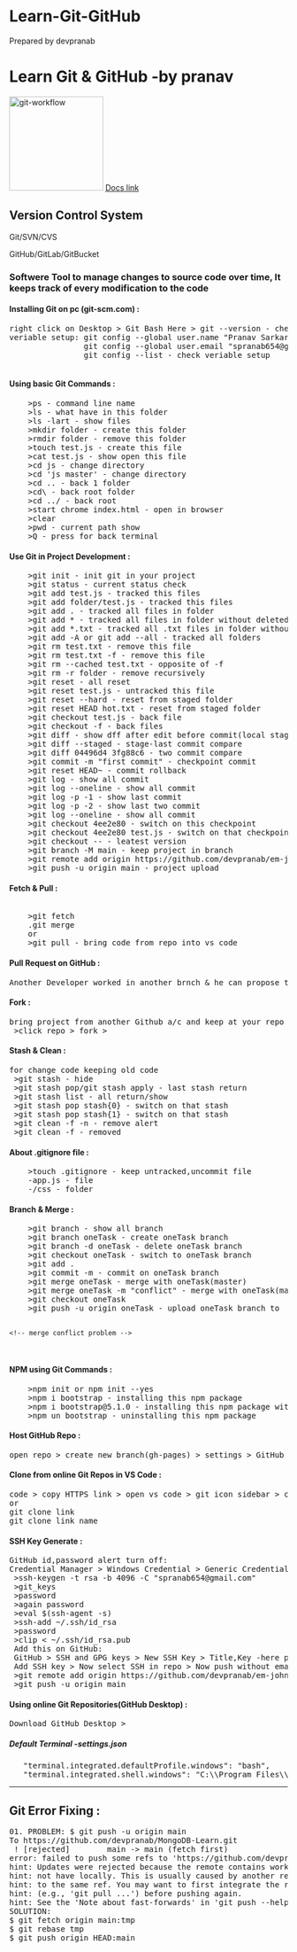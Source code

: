 # Learn-Git-GitHub
Prepared by devpranab

<body>
    <h1>Learn Git & GitHub -by pranav</h1>
    <img src="https://i.ibb.co/q9xGjDp/git-workflow.png" height="170px" alt="git-workflow" border="0">
    <!-- Docs link -->
    <a href="https://git-scm.com/doc">Docs link</a>
    <h2>Version Control System</h2> 
    <p>Git/SVN/CVS</p>
     <p>GitHub/GitLab/GitBucket</p>
    <h3>Softwere Tool to manage changes to source code over time, It keeps track of every modification to the code</h3> 
    <h4>Installing Git on pc (git-scm.com) :</h4>
<pre>right click on Desktop > Git Bash Here > git --version - check git
veriable setup: git config --global user.name "Pranav Sarkar"
                git config --global user.email "spranab654@gmail.com"
                git config --list - check veriable setup
    </pre>
    <h4>Using basic Git Commands :</h4>
<pre>
    >ps - command line name
    >ls - what have in this folder
    >ls -lart - show files
    >mkdir folder - create this folder
    >rmdir folder - remove this folder
    >touch test.js - create this file
    >cat test.js - show open this file
    >cd js - change directory
    >cd 'js master' - change directory
    >cd .. - back 1 folder
    >cd\ - back root folder
    >cd ../ - back root
    >start chrome index.html - open in browser
    >clear
    >pwd - current path show
    >Q - press for back terminal
</pre>    
    <h4>Use Git in Project Development :</h4>
<pre>
    >git init - init git in your project
    >git status - current status check
    >git add test.js - tracked this files
    >git add folder/test.js - tracked this files
    >git add . - tracked all files in folder
    >git add * - tracked all files in folder without deleted file
    >git add *.txt - tracked all .txt files in folder without deleted file
    >git add -A or git add --all - tracked all folders
    >git rm test.txt - remove this file
    >git rm test.txt -f - remove this file
    >git rm --cached test.txt - opposite of -f
    >git rm -r folder - remove recursively
    >git reset - all reset
    >git reset test.js - untracked this file
    >git reset --hard - reset from staged folder
    >git reset HEAD hot.txt - reset from staged folder
    >git checkout test.js - back file
    >git checkout -f - back files
    >git diff - show dff after edit before commit(local stage compare)
    >git diff --staged - stage-last commit compare
    >git diff 04496d4 3fg88c6 - two commit compare
    >git commit -m "first commit" - checkpoint commit
    >git reset HEAD~ - commit rollback
    >git log - show all commit
    >git log --oneline - show all commit
    >git log -p -1 - show last commit
    >git log -p -2 - show last two commit
    >git log --oneline - show all commit
    >git checkout 4ee2e80 - switch on this checkpoint
    >git checkout 4ee2e80 test.js - switch on that checkpoint
    >git checkout -- - leatest version
    >git branch -M main - keep project in branch
    >git remote add origin https://github.com/devpranab/em-john-MERN.git - github remote location
    >git push -u origin main - project upload
</pre>
<h4>Fetch & Pull :</h4>  
<pre>
    <!-- fetch or pull -->
    >git fetch
    .git merge
    or
    >git pull - bring code from repo into vs code
</pre>
<h4>Pull Request on GitHub :</h4>
<pre>
Another Developer worked in another brnch & he can propose to add her code
</pre>
<h4>Fork :</h4>
<pre>
bring project from another Github a/c and keep at your repo by fork
 >click repo > fork > 
</pre>
<h4>Stash & Clean :</h4>
<pre>
for change code keeping old code
 >git stash - hide
 >git stash pop/git stash apply - last stash return
 >git stash list - all return/show
 >git stash pop stash{0} - switch on that stash
 >git stash pop stash{1} - switch on that stash
 >git clean -f -n - remove alert
 >git clean -f - removed
</pre>
<h4>About .gitignore file :</h4>
<pre>
    >touch .gitignore - keep untracked,uncommit file
    -app.js - file
    -/css - folder 
</pre>
<h4>Branch & Merge :</h4>
<pre>
    >git branch - show all branch
    >git branch oneTask - create oneTask branch
    >git branch -d oneTask - delete oneTask branch
    >git checkout oneTask - switch to oneTask branch
    >git add .
    >git commit -m - commit on oneTask branch
    >git merge oneTask - merge with oneTask(master)
    >git merge oneTask -m "conflict" - merge with oneTask(master)
    >git checkout oneTask
    >git push -u origin oneTask - upload oneTask branch to
    
    <!-- merge conflict problem -->
</pre>
<h4>NPM using Git Commands :</h4>
<pre>
    >npm init or npm init --yes
    >npm i bootstrap - installing this npm package
    >npm i bootstrap@5.1.0 - installing this npm package with this version
    >npm un bootstrap - uninstalling this npm package
</pre>
<h4>Host GitHub Repo :</h4>
<pre>
open repo > create new branch(gh-pages) > settings > GitHub Pages-check it out > copy this link
</pre>
<h4>Clone from online Git Repos in VS Code :</h4>
<pre>
code > copy HTTPS link > open vs code > git icon sidebar > clone repository > paste above
or
git clone link
git clone link name
</pre>
<h4>SSH Key Generate :</h4>
<pre>
GitHub id,password alert turn off:
Credential Manager > Windows Credential > Generic Credential > git:https://github.com - Remove
 >ssh-keygen -t rsa -b 4096 -C "spranab654@gmail.com"
 >git_keys
 >password
 >again password
 >eval $(ssh-agent -s)
 >ssh-add ~/.ssh/id_rsa
 >password
 >clip < ~/.ssh/id_rsa.pub
 Add this on GitHub:
 GitHub > SSH and GPG keys > New SSH Key > Title,Key -here paste ssh key
 Add SSH key > Now select SSH in repo > Now push without email,password
 >git remote add origin https://github.com/devpranab/em-john-MERN.git
 >git push -u origin main
</pre>
<h4>Using online Git Repositories(GitHub Desktop) :</h4>
<pre>
Download GitHub Desktop > 
</pre>

<h5>Default Terminal -settings.json</h5>
<pre>
   "terminal.integrated.defaultProfile.windows": "bash",
   "terminal.integrated.shell.windows": "C:\\Program Files\\Git\\bin\\bash.exe"
</pre>
<hr/>
<h2>Git Error Fixing :</h2>
<pre>
01. PROBLEM: $ git push -u origin main
To https://github.com/devpranab/MongoDB-Learn.git
 ! [rejected]        main -> main (fetch first)
error: failed to push some refs to 'https://github.com/devpranab/MongoDB-Learn.git'
hint: Updates were rejected because the remote contains work that you do
hint: not have locally. This is usually caused by another repository pushing
hint: to the same ref. You may want to first integrate the remote changes
hint: (e.g., 'git pull ...') before pushing again.
hint: See the 'Note about fast-forwards' in 'git push --help' for details.
SOLUTION:
$ git fetch origin main:tmp
$ git rebase tmp
$ git push origin HEAD:main
</pre>
</body>
